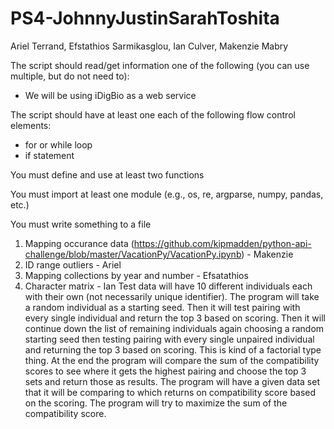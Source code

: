 # PS4-JohnnyJustinSarahToshita

Ariel Terrand, Efstathios Sarmikasglou, Ian Culver, Makenzie Mabry


The script should read/get information one of the following (you can use multiple, but do not need to):
- We will be using iDigBio as a web service 


The script should have at least one each of the following flow control elements:
- for or while loop
- if statement

You must define and use at least two functions

You must import at least one module (e.g., os, re, argparse, numpy, pandas, etc.)

You must write something to a file

1. Mapping occurance data (https://github.com/kipmadden/python-api-challenge/blob/master/VacationPy/VacationPy.ipynb) - Makenzie
2. ID range outliers - Ariel 
3. Mapping collections by year and number  - Efsatathios
4. Character matrix - Ian 
Test data will have 10 different individuals each with their own (not necessarily unique identifier). The program will take a random individual as a starting seed. Then it will test pairing with every single individual and return the top 3 based on scoring. Then it will continue down the list of remaining individuals again choosing a random starting seed then testing pairing with every single unpaired individual and returning the top 3 based on scoring. This is kind of a factorial type thing. At the end the program will compare the sum of the compatibility scores to see where it gets the highest pairing and choose the top 3 sets and return those as results.
The program will have a given data set that it will be comparing to which returns on compatibility score based on the scoring. The program will try to maximize the sum of the compatibility score. 
